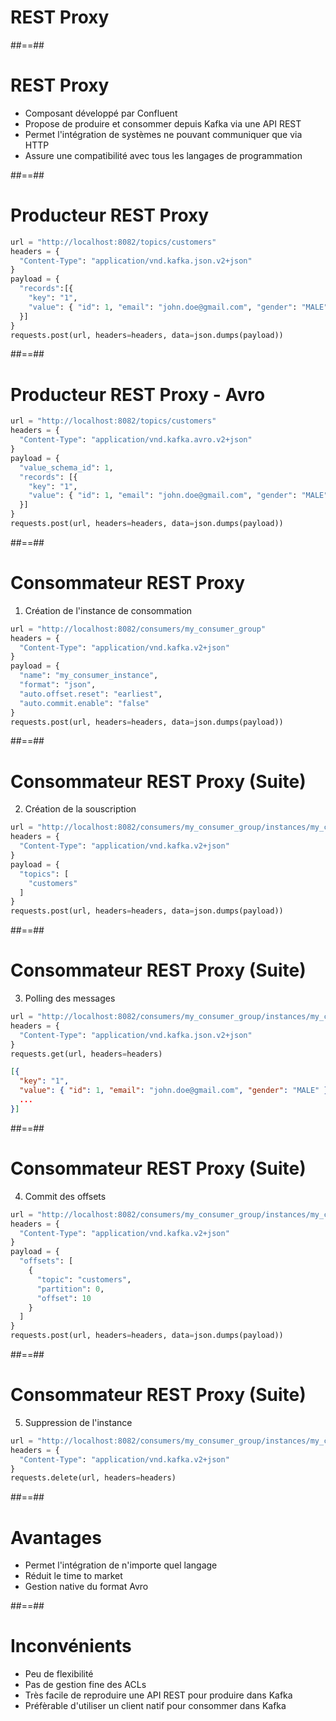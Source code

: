 <!-- .slide: class="transition" -->

# REST Proxy

##==##
<!-- .slide: -->

# REST Proxy

* Composant développé par Confluent
* Propose de produire et consommer depuis Kafka via une API REST
* Permet l'intégration de systèmes ne pouvant communiquer que via HTTP
* Assure une compatibilité avec tous les langages de programmation

##==##
<!-- .slide: class="with-code" -->

# Producteur REST Proxy

```python
url = "http://localhost:8082/topics/customers"
headers = {
  "Content-Type": "application/vnd.kafka.json.v2+json"
}
payload = {
  "records":[{
    "key": "1",
    "value": { "id": 1, "email": "john.doe@gmail.com", "gender": "MALE" }
  }]
}
requests.post(url, headers=headers, data=json.dumps(payload))
```

<!-- .element class="big-code" -->

##==##
<!-- .slide: class="with-code" -->

# Producteur REST Proxy - Avro

```python
url = "http://localhost:8082/topics/customers"
headers = {
  "Content-Type": "application/vnd.kafka.avro.v2+json"
}
payload = {
  "value_schema_id": 1,
  "records": [{
    "key": "1",
    "value": { "id": 1, "email": "john.doe@gmail.com", "gender": "MALE" }
  }]
}
requests.post(url, headers=headers, data=json.dumps(payload))
```

<!-- .element class="big-code" -->

##==##
<!-- .slide: class="with-code" -->

# Consommateur REST Proxy

1) Création de l'instance de consommation

```python
url = "http://localhost:8082/consumers/my_consumer_group"
headers = {
  "Content-Type": "application/vnd.kafka.v2+json"
}
payload = {
  "name": "my_consumer_instance",
  "format": "json",
  "auto.offset.reset": "earliest",
  "auto.commit.enable": "false"
}
requests.post(url, headers=headers, data=json.dumps(payload))
```

<!-- .element class="big-code" -->

##==##
<!-- .slide: class="with-code" -->

# Consommateur REST Proxy (Suite)

2) Création de la souscription

```python
url = "http://localhost:8082/consumers/my_consumer_group/instances/my_consumer_instance/subscription"
headers = {
  "Content-Type": "application/vnd.kafka.v2+json"
}
payload = {
  "topics": [
    "customers"
  ]
}
requests.post(url, headers=headers, data=json.dumps(payload))
```

<!-- .element class="big-code" -->

##==##
<!-- .slide: class="with-code" -->

# Consommateur REST Proxy (Suite)

3) Polling des messages

```python
url = "http://localhost:8082/consumers/my_consumer_group/instances/my_consumer_instance/records"
headers = {
  "Content-Type": "application/vnd.kafka.json.v2+json"
}
requests.get(url, headers=headers)
```

<!-- .element class="big-code" -->

```json
[{
  "key": "1",
  "value": { "id": 1, "email": "john.doe@gmail.com", "gender": "MALE" },
  ...
}]
```

<!-- .element class="big-code" -->

##==##
<!-- .slide: class="with-code" -->

# Consommateur REST Proxy (Suite)

4) Commit des offsets

```python
url = "http://localhost:8082/consumers/my_consumer_group/instances/my_consumer_instance/offsets"
headers = {
  "Content-Type": "application/vnd.kafka.v2+json"
}
payload = {
  "offsets": [
    {
      "topic": "customers",
      "partition": 0,
      "offset": 10
    }
  ]
}
requests.post(url, headers=headers, data=json.dumps(payload))
```

<!-- .element class="big-code" -->

##==##
<!-- .slide: class="with-code" -->

# Consommateur REST Proxy (Suite)

5) Suppression de l'instance

```python
url = "http://localhost:8082/consumers/my_consumer_group/instances/my_consumer_instance"
headers = {
  "Content-Type": "application/vnd.kafka.v2+json"
}
requests.delete(url, headers=headers)
```

<!-- .element class="big-code" -->

##==##
<!-- .slide: -->

# Avantages

* Permet l'intégration de n'importe quel langage
* Réduit le time to market
* Gestion native du format Avro

##==##
<!-- .slide: -->

# Inconvénients

* Peu de flexibilité
* Pas de gestion fine des ACLs
* Très facile de reproduire une API REST pour produire dans Kafka
* Préfèrable d'utiliser un client natif pour consommer dans Kafka
